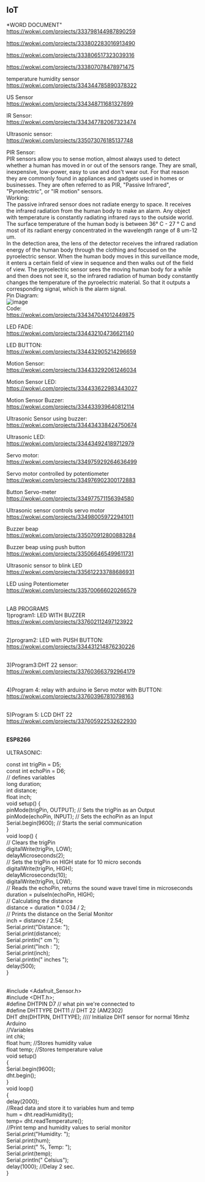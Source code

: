 ## IoT
*WORD DOCUMENT"<br>
https://wokwi.com/projects/333798144987890259<br>

https://wokwi.com/projects/333802283016913490<br>

https://wokwi.com/projects/333806517323039316<br>

https://wokwi.com/projects/333807078478971475<br>

temperature humidity sensor<br>
https://wokwi.com/projects/334344785890378322<br>

US Sensor<br>
https://wokwi.com/projects/334348711681327699<br>

IR Sensor:<br>
https://wokwi.com/projects/334347782067323474<br>

Ultrasonic sensor:<br>
https://wokwi.com/projects/335073076185137748<br>

PIR Sensor:<br>
PIR sensors allow you to sense motion, almost always used to detect whether a human has moved in or out of the sensors range. They are small, inexpensive, low-power, easy to use and don't wear out. For that reason they are commonly found in appliances and gadgets used in homes or businesses. They are often referred to as PIR, "Passive Infrared", "Pyroelectric", or "IR motion" sensors.<br>
Working:<br>
The passive infrared sensor does not radiate energy to space. It receives the  infrared radiation from the human body to make an alarm. Any object with temperature is constantly radiating infrared rays to the outside world. The surface temperature of the human body is between 36° C - 27 ° C and most of its radiant energy concentrated in the wavelength range of 8 um-12 um.<br>
In the detection area, the lens of the detector receives the infrared radiation energy of the human body through the clothing and focused on the pyroelectric sensor. When the human body moves in this surveillance mode, it enters a certain field of view in sequence and then walks out of the field of view. The pyroelectric sensor sees the moving human body for a while and then does not see it, so the infrared radiation of human body constantly changes the temperature of the pyroelectric material. So that it outputs a corresponding signal, which is the alarm signal.<br>
Pin Diagram:<br>
![image](https://user-images.githubusercontent.com/98145023/173380027-511662c7-bd5f-41b9-bf2d-f1c808ecc3ab.png)<br>
Code:<br>
https://wokwi.com/projects/334347041012449875<br>

LED FADE:<br>
https://wokwi.com/projects/334432104736621140<br>

LED BUTTON:<br>
https://wokwi.com/projects/334432905214296659<br>

Motion Sensor:<br>
https://wokwi.com/projects/334433292061246034<br>

Motion Sensor LED:<br>
https://wokwi.com/projects/334433622983443027<br>

Motion Sensor Buzzer:<br>
https://wokwi.com/projects/334433939640812114<br>

Ultrasonic Sensor using buzzer:<br>
https://wokwi.com/projects/334434338424750674

Ultrasonic LED:<br>
https://wokwi.com/projects/334434924189712979<br>

Servo motor:<br>
https://wokwi.com/projects/334975929264636499<br>

Servo motor controlled by potentiometer<br>
https://wokwi.com/projects/334976902300172883<bt>

Button Servo-meter<br>
https://wokwi.com/projects/334977571156394580<br>
  
Ultrasonic sensor controls  servo motor<br>
https://wokwi.com/projects/334980059722941011<br>
  
Buzzer beap<br>
https://wokwi.com/projects/335070912800883284<br>
  
Buzzer beap using push button<br>
https://wokwi.com/projects/335066465499611731<br>
  
Ultrasonic sensor to blink LED<br>
https://wokwi.com/projects/335612233788686931<br>

LED using Potentiometer <br>
https://wokwi.com/projects/335700666020266579<br><br>

LAB PROGRAMS<br>
1)program1: LED WITH BUZZER<br>
https://wokwi.com/projects/337602112497123922<br><br>
  
2)program2: LED with PUSH BUTTON:<br>
https://wokwi.com/projects/334431214876230226<br><br>

3)Program3:DHT 22 sensor: <br>
https://wokwi.com/projects/337603663792964179<br><br>

4)Program 4: relay with arduino ie Servo motor with BUTTON: <br>
  https://wokwi.com/projects/337603967810798163<br><br>

5)Program 5: LCD DHT 22 <br>
https://wokwi.com/projects/337605922532622930<br><br>








**ESP8266**<br><br>
ULTRASONIC:<br>

const int trigPin = D5;<br>
const int echoPin = D6;<br>
// defines variables<br>
long duration;<br>
int distance;<br>
float inch;<br>
void setup() {<br>
  pinMode(trigPin, OUTPUT); // Sets the trigPin as an Output<br>
  pinMode(echoPin, INPUT); // Sets the echoPin as an Input<br>
  Serial.begin(9600); // Starts the serial communication<br>
}<br>
void loop() {<br>
  // Clears the trigPin<br>
  digitalWrite(trigPin, LOW);<br>
  delayMicroseconds(2);<br>
  // Sets the trigPin on HIGH state for 10 micro seconds<br>
  digitalWrite(trigPin, HIGH);<br>
  delayMicroseconds(10);<br>
  digitalWrite(trigPin, LOW);<br>
  // Reads the echoPin, returns the sound wave travel time in microseconds<br>
  duration = pulseIn(echoPin, HIGH);<br>
  // Calculating the distance<br>
  distance = duration * 0.034 / 2;<br>
  // Prints the distance on the Serial Monitor<br>
  inch = distance / 2.54;<br>
  Serial.print("Distance: ");<br>
  Serial.print(distance);<br>
  Serial.println(" cm ");<br>
  Serial.print("Inch    : ");<br>
  Serial.print(inch);<br>
  Serial.println(" inches ");<br>
  delay(500);<br>
}<br><br>

#include <Adafruit_Sensor.h><br>
    #include <DHT.h>;<br>
    #define DHTPIN D7   // what pin we're connected to<br>
    #define DHTTYPE DHT11   // DHT 22  (AM2302)<br>
    DHT dht(DHTPIN, DHTTYPE); //// Initialize DHT sensor for normal 16mhz Arduino<br>
    //Variables<br>
    int chk;<br>
    float hum;  //Stores humidity value<br>
    float temp; //Stores temperature value<br>
    void setup()<br>
    {<br>
      Serial.begin(9600);<br>
      dht.begin();<br>
    }<br>
    void loop()<br>
   {<br>
       delay(2000);<br>
       //Read data and store it to variables hum and temp<br>
       hum = dht.readHumidity();<br>
       temp= dht.readTemperature();<br>
       //Print temp and humidity values to serial monitor<br>
       Serial.print("Humidity: ");<br>
       Serial.print(hum);<br>
       Serial.print(" %, Temp: ");<br>
       Serial.print(temp);<br>
       Serial.println(" Celsius");<br>
       delay(1000); //Delay 2 sec.<br>
   }<br>




